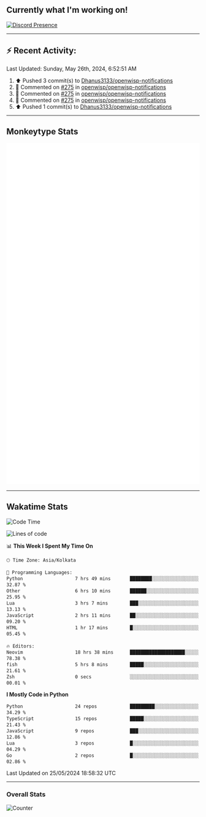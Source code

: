 ## Currently what I'm working on!
[![Discord Presence](https://lanyard.cnrad.dev/api/534981034400284712)](https://discord.com/users/534981034400284712)

---

## :zap: Recent Activity:
<!--RECENT_ACTIVITY:last_update-->
Last Updated: Sunday, May 26th, 2024, 6:52:51 AM
<!--RECENT_ACTIVITY:last_update_end-->
<!--RECENT_ACTIVITY:start-->
1. ⬆️ Pushed 3 commit(s) to [Dhanus3133/openwisp-notifications](https://github.com/Dhanus3133/openwisp-notifications)<br>
2. 💬 Commented on [#275](https://github.com/openwisp/openwisp-notifications/pull/275#discussion_r1613869089) in [openwisp/openwisp-notifications](https://github.com/openwisp/openwisp-notifications)<br>
3. 💬 Commented on [#275](https://github.com/openwisp/openwisp-notifications/pull/275#discussion_r1612074225) in [openwisp/openwisp-notifications](https://github.com/openwisp/openwisp-notifications)<br>
4. 💬 Commented on [#275](https://github.com/openwisp/openwisp-notifications/pull/275#discussion_r1612069481) in [openwisp/openwisp-notifications](https://github.com/openwisp/openwisp-notifications)<br>
5. ⬆️ Pushed 1 commit(s) to [Dhanus3133/openwisp-notifications](https://github.com/Dhanus3133/openwisp-notifications)<br>
<!--RECENT_ACTIVITY:end-->

---

## Monkeytype Stats
<a href="https://monkeytype.com/profile/dhanus">
  <img src="https://raw.githubusercontent.com/Dhanus3133/Dhanus3133/monkeytype/monkeytype-lbpb.svg" alt="Monkeytype Profile" />
</a>

---

## Wakatime Stats
<!--START_SECTION:waka-->
![Code Time](http://img.shields.io/badge/Code%20Time-1%2C859%20hrs%2011%20mins-blue)

![Lines of code](https://img.shields.io/badge/From%20Hello%20World%20I%27ve%20Written-5.1%20million%20lines%20of%20code-blue)

📊 **This Week I Spent My Time On** 

```text
🕑︎ Time Zone: Asia/Kolkata

💬 Programming Languages: 
Python                   7 hrs 49 mins       ████████░░░░░░░░░░░░░░░░░   32.87 % 
Other                    6 hrs 10 mins       ██████░░░░░░░░░░░░░░░░░░░   25.95 % 
Lua                      3 hrs 7 mins        ███░░░░░░░░░░░░░░░░░░░░░░   13.13 % 
JavaScript               2 hrs 11 mins       ██░░░░░░░░░░░░░░░░░░░░░░░   09.20 % 
HTML                     1 hr 17 mins        █░░░░░░░░░░░░░░░░░░░░░░░░   05.45 % 

🔥 Editors: 
Neovim                   18 hrs 38 mins      ████████████████████░░░░░   78.38 % 
fish                     5 hrs 8 mins        █████░░░░░░░░░░░░░░░░░░░░   21.61 % 
Zsh                      0 secs              ░░░░░░░░░░░░░░░░░░░░░░░░░   00.01 % 
```

**I Mostly Code in Python** 

```text
Python                   24 repos            █████████░░░░░░░░░░░░░░░░   34.29 % 
TypeScript               15 repos            █████░░░░░░░░░░░░░░░░░░░░   21.43 % 
JavaScript               9 repos             ███░░░░░░░░░░░░░░░░░░░░░░   12.86 % 
Lua                      3 repos             █░░░░░░░░░░░░░░░░░░░░░░░░   04.29 % 
Go                       2 repos             █░░░░░░░░░░░░░░░░░░░░░░░░   02.86 % 
```




 Last Updated on 25/05/2024 18:58:32 UTC
<!--END_SECTION:waka-->
---

### Overall Stats

<img src="https://moe-counter.glitch.me/get/@Dhanus3133?theme=asoul" alt="Counter" />
